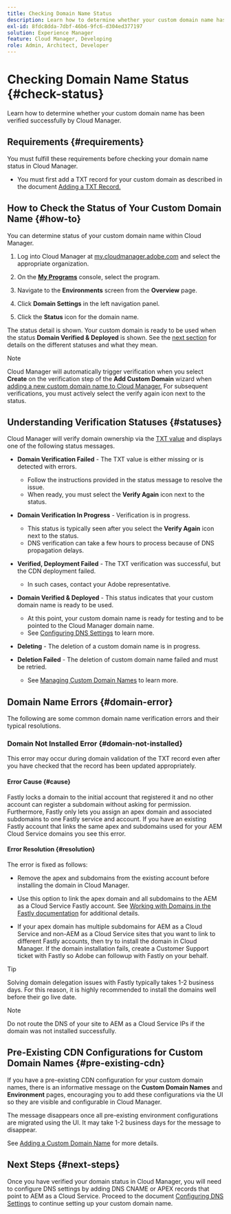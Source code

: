 ```yaml
---
title: Checking Domain Name Status
description: Learn how to determine whether your custom domain name has been verified successfully by Cloud Manager.
exl-id: 8fdc8dda-7dbf-46b6-9fc6-d304ed377197
solution: Experience Manager
feature: Cloud Manager, Developing
role: Admin, Architect, Developer
---
```


# Checking Domain Name Status {#check-status}

Learn how to determine whether your custom domain name has been verified successfully by Cloud Manager.

## Requirements {#requirements}

You must fulfill these requirements before checking your domain name status in Cloud Manager.

* You must first add a TXT record for your custom domain as described in the document [Adding a TXT Record.](/help/implementing/cloud-manager/custom-domain-names/add-text-record.md)

## How to Check the Status of Your Custom Domain Name {#how-to}

You can determine status of your custom domain name within Cloud Manager.

1. Log into Cloud Manager at [my.cloudmanager.adobe.com](https://my.cloudmanager.adobe.com/) and select the appropriate organization.

1. On the **[My Programs](/help/implementing/cloud-manager/navigation.md#my-programs)** console, select the program.

1. Navigate to the **Environments** screen from the **Overview** page.

1. Click **Domain Settings** in the left navigation panel.

1. Click the **Status** icon for the domain name.

The status detail is shown. Your custom domain is ready to be used when the status **Domain Verified & Deployed** is shown. See the [next section](#statuses) for details on the different statuses and what they mean.

>[!NOTE]
>
>Cloud Manager will automatically trigger verification when you select **Create** on the verification step of the **Add Custom Domain** wizard when [adding a new custom domain name to Cloud Manager.](/help/implementing/cloud-manager/custom-domain-names/add-custom-domain-name.md) For subsequent verifications, you must actively select the verify again icon next to the status.

## Understanding Verification Statuses {#statuses}

Cloud Manager will verify domain ownership via the [TXT value](help/implementing/cloud-manager/custom-domain-names/add-text-record.md) and displays one of the following status messages.

* **Domain Verification Failed** - The TXT value is either missing or is detected with errors.

  * Follow the instructions provided in the status message to resolve the issue.
  * When ready, you must select the **Verify Again** icon next to the status.

* **Domain Verification In Progress** - Verification is in progress.

  * This status is typically seen after you select the **Verify Again** icon next to the status.
  * DNS verification can take a few hours to process because of DNS propagation delays.

* **Verified, Deployment Failed** - The TXT verification was successful, but the CDN deployment failed. 

  * In such cases, contact your Adobe representative.

* **Domain Verified & Deployed** - This status indicates that your custom domain name is ready to be used.

  * At this point, your custom domain name is ready for testing and to be pointed to the Cloud Manager domain name.
  * See [Configuring DNS Settings](/help/implementing/cloud-manager/custom-domain-names/configure-dns-settings.md) to learn more.

* **Deleting** - The deletion of a custom domain name is in progress.

* **Deletion Failed** - The deletion of custom domain name failed and must be retried.

  * See [Managing Custom Domain Names](/help/implementing/cloud-manager/custom-domain-names/managing-custom-domain-names.md) to learn more.

## Domain Name Errors {#domain-error}

The following are some common domain name verification errors and their typical resolutions.

### Domain Not Installed Error {#domain-not-installed}

This error may occur during domain validation of the TXT record even after you have checked that the record has been updated appropriately.

#### Error Cause {#cause}

Fastly locks a domain to the initial account that registered it and no other account can register a subdomain without asking for permission. Furthermore, Fastly only lets you assign an apex domain and associated subdomains to one Fastly service and account. If you have an existing Fastly account that links the same apex and subdomains used for your AEM Cloud Service domains you see this error.

#### Error Resolution {#resolution}

The error is fixed as follows:

* Remove the apex and subdomains from the existing account before installing the domain in Cloud Manager.

* Use this option to link the apex domain and all subdomains to the AEM as a Cloud Service Fastly account. See [Working with Domains in the Fastly documentation](https://docs.fastly.com/en/guides/working-with-domains) for additional details.

* If your apex domain has multiple subdomains for AEM as a Cloud Service and non-AEM as a Cloud Service sites that you want to link to different Fastly accounts, then try to install the domain in Cloud Manager. If the domain installation fails, create a Customer Support ticket with Fastly so Adobe can followup with Fastly on your behalf.

>[!TIP]
>
>Solving domain delegation issues with Fastly typically takes 1-2 business days. For this reason, it is highly recommended to install the domains well before their go live date.

>[!NOTE]
>
>Do not route the DNS of your site to AEM as a Cloud Service IPs if the domain was not installed successfully.

## Pre-Existing CDN Configurations for Custom Domain Names {#pre-existing-cdn}

If you have a pre-existing CDN configuration for your custom domain names, there is an informative message on the **Custom Domain Names** and **Environment** pages, encouraging you to add these configurations via the UI so they are visible and configurable in Cloud Manager.

The message disappears once all pre-existing environment configurations are migrated using the UI. It may take 1-2 business days for the message to disappear.

See [Adding a Custom Domain Name](/help/implementing/cloud-manager/custom-domain-names/add-custom-domain-name.md) for more details.

## Next Steps {#next-steps}

Once you have verified your domain status in Cloud Manager, you will need to configure DNS settings by adding DNS CNAME or APEX records that point to AEM as a Cloud Service. Proceed to the document [Configuring DNS Settings](/help/implementing/cloud-manager/custom-domain-names/configure-dns-settings.md) to continue setting up your custom domain name.
